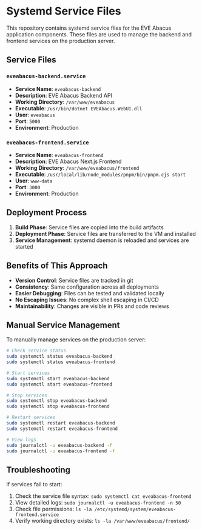 # Systemd Service Files

This repository contains systemd service files for the EVE Abacus application components. These files are used to manage the backend and frontend services on the production server.

## Service Files

### `eveabacus-backend.service`
- **Service Name**: `eveabacus-backend`
- **Description**: EVE Abacus Backend API
- **Working Directory**: `/var/www/eveabacus`
- **Executable**: `/usr/bin/dotnet EVEAbacus.WebUI.dll`
- **User**: `eveabacus`
- **Port**: `5000`
- **Environment**: Production

### `eveabacus-frontend.service`
- **Service Name**: `eveabacus-frontend`
- **Description**: EVE Abacus Next.js Frontend
- **Working Directory**: `/var/www/eveabacus/frontend`
- **Executable**: `/usr/local/lib/node_modules/pnpm/bin/pnpm.cjs start`
- **User**: `www-data`
- **Port**: `3000`
- **Environment**: Production

## Deployment Process

1. **Build Phase**: Service files are copied into the build artifacts
2. **Deployment Phase**: Service files are transferred to the VM and installed
3. **Service Management**: systemd daemon is reloaded and services are started

## Benefits of This Approach

- **Version Control**: Service files are tracked in git
- **Consistency**: Same configuration across all deployments
- **Easier Debugging**: Files can be tested and validated locally
- **No Escaping Issues**: No complex shell escaping in CI/CD
- **Maintainability**: Changes are visible in PRs and code reviews

## Manual Service Management

To manually manage services on the production server:

```bash
# Check service status
sudo systemctl status eveabacus-backend
sudo systemctl status eveabacus-frontend

# Start services
sudo systemctl start eveabacus-backend
sudo systemctl start eveabacus-frontend

# Stop services
sudo systemctl stop eveabacus-backend
sudo systemctl stop eveabacus-frontend

# Restart services
sudo systemctl restart eveabacus-backend
sudo systemctl restart eveabacus-frontend

# View logs
sudo journalctl -u eveabacus-backend -f
sudo journalctl -u eveabacus-frontend -f
```

## Troubleshooting

If services fail to start:

1. Check the service file syntax: `sudo systemctl cat eveabacus-frontend`
2. View detailed logs: `sudo journalctl -u eveabacus-frontend -n 50`
3. Check file permissions: `ls -la /etc/systemd/system/eveabacus-frontend.service`
4. Verify working directory exists: `ls -la /var/www/eveabacus/frontend/` 